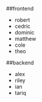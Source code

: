 ##frontend
- robert
- cedric
- dominic
- matthew
- cole
- theo

##backend
- alex
- riley
- ian
- tariq